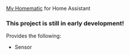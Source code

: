[My Homematic](https://github.com/SukramJ/my_homematic) for Home Assistant

### This project is still in early development!

Provides the following:
- Sensor 
